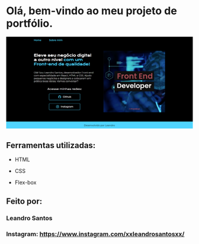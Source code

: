 # Olá, bem-vindo ao meu projeto de portfólio.

![image](https://github.com/Brumado/portfolio/blob/main/assets/portfolio.png)

## Ferramentas utilizadas:

* HTML

* CSS

* Flex-box

## Feito por:

### Leandro Santos

### Instagram: https://www.instagram.com/xxleandrosantosxx/
